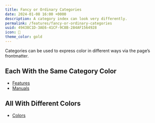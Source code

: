 ```yaml
---
title: Fancy or Ordinary Categories
date: 2024-01-08 16:00 +0000
description: A category index can look very differently.
permalink: /features/fancy-or-ordinary-categories
uuid: 49438C1D-3AE6-41CF-9C8B-284AF1564928
icon: 🎩
theme_color: gold
---
```

Categories can be used to express color in different ways via the page’s frontmatter.

## Each With the Same Category Color

- [Features](/features/)
- [Manuals](/manuals/)

## All With Different Colors

- [Colors](/colors/)
